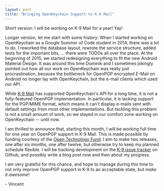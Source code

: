 ```yaml
---
layout: post
title: "Bringing OpenKeychain Support to K-9 Mail"
---
```


Short version: I will be working on K-9 Mail for a year! Yay!

Longer version, let me start with some history: When I started working on OpenKeychain as a Google Summer of Code student in 2014, there was a lot to do. I reworked the database layout, rewrote the service structure, added tests for the important bits, … there were TODOs all over the place.  At the beginning of 2015, we started redesigning everything to fit the new Android Material Design.  It was around this time Dominik and I sometimes jokingly pointed out how all our work on OpenKeychain was really just procrastination, because the bottleneck for OpenPGP encrypted E-Mail on Android no longer lay with OpenKeychain, but the e-mail clients which used our API.

While [K-9 Mail](https://play.google.com/store/apps/details?id=com.fsck.k9) has supported OpenKeychain's API for a long time, it is not a fully-featured OpenPGP implementation. In particular, it is lacking support for the PGP/MIME format, which means it can't display e-mails sent with default settings from most other implementations. But tackling this problem is not a small amount of work, so we stayed in our comfort zone working on OpenKeychain -- until now.

I am thrilled to announce that, starting this month, I will be working full time for one year on OpenPGP support in K-9 Mail. This is made possible by funding courtesy of the [Open Technology Fund](https://www.opentech.fund/).  I aim to make two releases, one after six months, one after twelve, but otherwise try to keep my planned schedule flexible. I will be tracking development on the [K-9 issue tracker](https://github.com/k9mail/k-9/milestones/PGP/MIME) on Github, and possibly write a blog post now and then about my progress.

I am very grateful for this chance, and hope to manage during this time to not only improve OpenPGP support in K-9 to an acceptable state, but *make it awesome*!

\- Vincent
